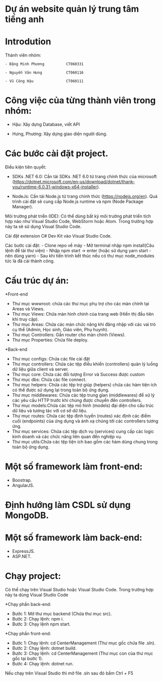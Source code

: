 # Dự án website quản lý trung tâm tiếng anh

# Introdution

Thành viên nhóm:           

    - Đặng Minh Phương          CT060331
    
    - Nguyễn Văn Hưng           CT060116
    
    - Vũ Công Hậu               CT060111

# Công việc của từng thành viên trong nhóm:
- Hậu: Xây dựng Database, viết API

- Hưng, Phương: Xây dựng giao diện người dùng.

# Các bước cài đặt project.

Điều kiện tiên quyết:

- SDKs .NET 6.0: Cần tải SDKs .NET 6.0 từ trang chính thức của microsoft (https://dotnet.microsoft.com/en-us/download/dotnet/thank-you/runtime-6.0.31-windows-x64-installer).

- NodeJs: Cần tải Node.js từ trang chính thức (https://nodejs.org/en). Quá trình cài đặt sẽ cung cấp Node.js runtime và npm (Node Package Manager).

Môi trường phát triển (IDE): Có thể dùng bất kỳ môi trường phát triển tích hợp nào như Visual Studio Code, WebStorm hoặc Atom. Trong trường hợp này ta sẽ sử dụng Visual Studio Code.

Cài đặt extension C# Dev Kit vào Visual Studio Code.

Các bước cài đặt: - Clone repo về máy - Mở terminal nhập npm install(Câu lệnh để tải thư viện) - Nhập npm start -> enter (hoặc sử dụng yarn start - nên dùng yarn) - Sau khi tiến trình kết thúc nếu có thư mục node_modules tức là đã cài thành công.

# Cấu trúc dự án:

*Front-end
- Thư mục wwwroot: chứa các thư mục phụ trợ cho các màn chính tại Areas và Views.
- Thư mục Views: Chứa màn hình chính của trang web (Hiển thị đầu tiên khi truy cập).
- Thư mục Areas: Chứa các màn chức năng khi đăng nhập với các vai trò cụ thể (Admin, Học sinh, Giáo viên, Phụ huynh).
- Thư mục Controllers: Gắn router cho màn chính (Views).
- Thư mục Properties: Chứa file deploy.

*Back-end
- Thư mục configs: Chứa các file cài đặt
- Thư mục controllers: Chứa các tệp điều khiển (controllers) quản lý luồng dữ liệu giữa client và server.
- Thư mục core: Chứa các đối tượng Error và Success được custom
- Thư mục dbs: Chứa các file connect.
- Thư mục helpers: Chứa các tệp trợ giúp (helpers) chứa các hàm tiện ích có thể được sử dụng lại trong toàn bộ ứng dụng.
- Thư mục middlewares: Chứa các tệp trung gian (middlewares) để xử lý các yêu cầu HTTP trước khi chúng được chuyển đến controllers.
- Thư mục models:Chứa các tệp mô hình (models) đại diện cho cấu trúc dữ liệu và tương tác với cơ sở dữ liệu.
- Thư mục routes: Chứa các tệp định tuyến (routes) xác định các điểm cuối (endpoints) của ứng dụng và ánh xạ chúng tới các controllers tương ứng.
- Thư mục services: Chứa các tệp dịch vụ (services) cung cấp các logic kinh doanh và các chức năng liên quan đến nghiệp vụ.
- Thư mục utils:Chứa các tệp tiện ích bao gồm các hàm dùng chung trong toàn bộ ứng dụng.

# Một số framework làm front-end:

- Boostrap.
- AngularJS.

# Định hướng làm CSDL sử dụng MongoDB.

# Một số framework làm back-end:
- ExpressJS.
- ASP.NET.

# Chạy project:

Có thể chạy trên Visual Studio hoặc Visual Studio Code. Trong trường hợp này ta dùng Visual Studio Code

*Chạy phần back-end:
- Bước 1: Mở thư mục backend (Chứa thư mục src).
- Bước 2: Chạy lệnh: npm i.
- Bước 3: Chạy lệnh npm start.

*Chạy phần front-end:
- Bước 1: Chạy lệnh: cd CenterManagement (Thư mục gốc chứa file .sln).
- Bước 2: Chạy lệnh: dotnet build.
- Bước 3: Chạy lệnh: cd CenterManagement (Thư mục con của thư mục gốc tại bước 1).
- Bước 4: Chạy lệnh: dotnet run.

Nếu chạy trên Visual Studio thì mở file .sln sau đó bấm Ctrl + F5
